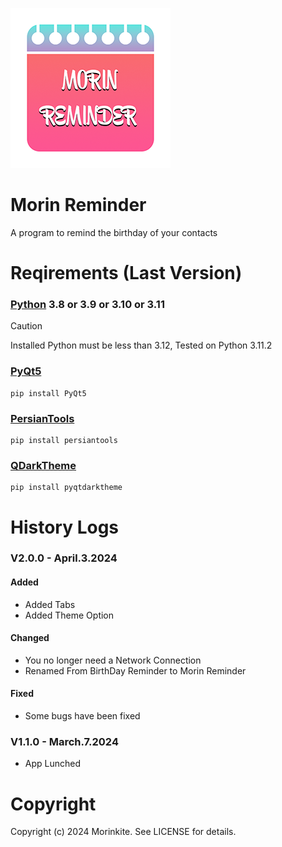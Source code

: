 ![icon](Icon256.png)
# Morin Reminder
A program to remind the birthday of your contacts
# Reqirements (Last Version)
### [Python](https://www.python.org/downloads/) 3.8 or 3.9 or 3.10 or 3.11
> [!CAUTION]
Installed Python must be less than 3.12, Tested on Python 3.11.2

### [PyQt5](https://pypi.org/project/PyQt5/)
```
pip install PyQt5
```
### [PersianTools](https://github.com/majiidd/persiantools)
```
pip install persiantools
```
### [QDarkTheme](https://pypi.org/project/pyqtdarktheme/)
```
pip install pyqtdarktheme
```
# History Logs
### V2.0.0 - April.3.2024
#### Added
* Added Tabs
* Added Theme Option
#### Changed
* You no longer need a Network Connection
* Renamed From BirthDay Reminder to Morin Reminder
#### Fixed 
* Some bugs have been fixed
### V1.1.0 - March.7.2024
* App Lunched
  
# Copyright
Copyright (c) 2024 Morinkite. See LICENSE for details.
